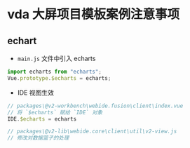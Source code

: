 # vda 大屏项目模板案例注意事项

<!-- _customWidget/echarts/gradientBar -->

## echart

+ `main.js` 文件中引入 echarts

```js
import echarts from "echarts";
Vue.prototype.$echarts = echarts;
```

+ IDE 视图生效

```js
// packages\@v2-workbench\webide.fusion\client\index.vue
// 将 `$echarts` 赋给 `IDE` 对象
IDE.$echarts = echarts

// packages\@v2-lib\webide.core\client\util\v2-view.js
// 修改对数据篮子的处理
```
